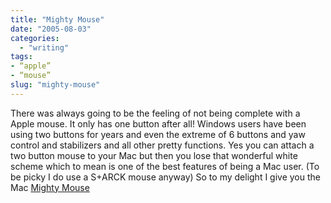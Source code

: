```yaml
---
title: "Mighty Mouse"
date: "2005-08-03"
categories: 
  - "writing"
tags:
- “apple”
- “mouse”
slug: "mighty-mouse"
---
```


There was always going to be the feeling of not being complete with a Apple mouse. It only has one button after all! Windows users have been using two buttons for years and even the extreme of 6 buttons and yaw control and stabilizers and all other pretty functions. Yes you can attach a two button mouse to your Mac but then you lose that wonderful white scheme which to mean is one of the best features of being a Mac user. (To be picky I do use a S+ARCK mouse anyway) So to my delight I give you the Mac [Mighty Mouse][1]  

[1]:	https://www.apple.com/mightymouse/